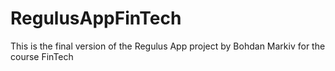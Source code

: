 # RegulusAppFinTech
This is the final version of the Regulus App project by Bohdan Markiv for the course FinTech
